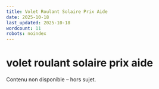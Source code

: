 ```yaml
---
title: Volet Roulant Solaire Prix Aide
date: 2025-10-18
last_updated: 2025-10-18
wordcount: 11
robots: noindex
---
```


# volet roulant solaire prix aide

Contenu non disponible – hors sujet.